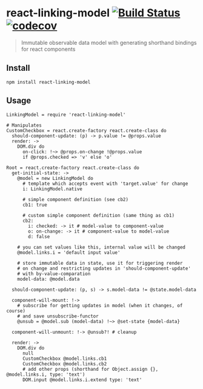 # react-linking-model [![Build Status](https://travis-ci.org/iagurban/react-linking-model.svg?branch=master)](https://travis-ci.org/iagurban/react-linking-model) [![codecov](https://codecov.io/gh/iagurban/gulp-gfonts/branch/master/graph/badge.svg)](https://codecov.io/gh/iagurban/gulp-gfonts)
> Immutable observable data model with generating shorthand bindings for react components

## Install

```shell
npm install react-linking-model
```

## Usage

```livescript
LinkingModel = require 'react-linking-model'

# Manipulates
CustomCheckbox = react.create-factory react.create-class do
  should-component-update: (p) -> p.value != @props.value
  render: ->
    DOM.div do
      on-click: !~> @props.on-change !@props.value
      if @props.checked => 'v' else 'o'

Root = react.create-factory react.create-class do
  get-initial-state: ->
    @model = new LinkingModel do
      # template which accepts event with 'target.value' for change
      i: LinkingModel.native

      # simple component definition (see cb2)
      cb1: true

      # custom simple component definition (same thing as cb1)
      cb2:
        i: checked: -> it # model-value to component-value
        o: on-change: -> it # component-value to model-value
        d: false

    # you can set values like this, internal value will be changed
    @model.links.i = 'default input value'

    # store immutable data in state, use it for triggering render
    # on change and restricting updates in 'should-component-update'
    # with by-value-comparation
    model-data: @model.data

  should-component-update: (p, s) -> s.model-data != @state.model-data

  component-will-mount: !->
    # subscribe for getting updates in model (when it changes, of course)
    # and save unsubscribe-functor
    @unsub = @model.sub (model-data) !~> @set-state {model-data}

  component-will-unmount: !-> @unsub?! # cleanup

  render: ->
    DOM.div do
      null
      CustomCheckbox @model.links.cb1
      CustomCheckbox @model.links.cb2
      # add other props (shorthand for Object.assign {}, @model.links.i, type: 'text')
      DOM.input @model.links.i.extend type: 'text'
```

